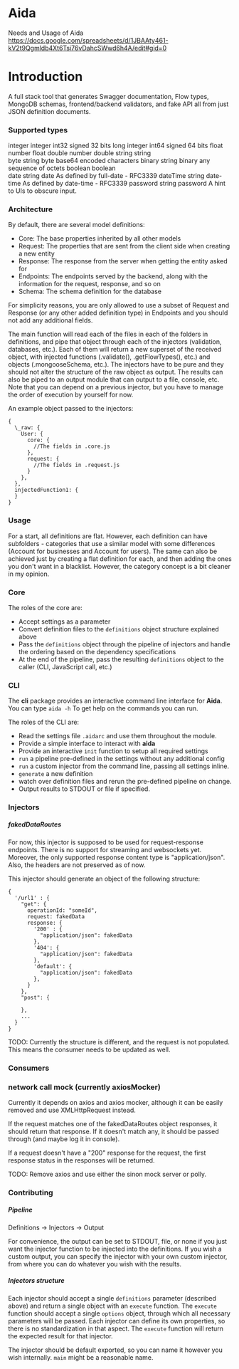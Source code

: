 # Aida

Needs and Usage of Aida
https://docs.google.com/spreadsheets/d/1JBAAty461-kV2t9Qgmldb4Xt6Tsi76vDahcSWwd6h4A/edit#gid=0

# Introduction

A full stack tool that generates Swagger documentation, Flow types, MongoDB schemas, frontend/backend validators, and fake API all from just JSON definition documents.

### Supported types
integer	integer	int32	signed 32 bits
long	integer	int64	signed 64 bits
float	number	float
double	number	double
string	string		
byte	string	byte	base64 encoded characters
binary	string	binary	any sequence of octets
boolean	boolean		
date	string	date	As defined by full-date - RFC3339
dateTime	string	date-time	As defined by date-time - RFC3339
password	string	password	A hint to UIs to obscure input.


### Architecture

By default, there are several model definitions:
- Core: The base properties inherited by all other models
- Request: The properties that are sent from the client side when creating a new entity
- Response: The response from the server when getting the entity asked for
- Endpoints: The endpoints served by the backend, along with the information for the request, response, and so on
- Schema: The schema definition for the database

For simplicity reasons, you are only allowed to use a subset of Request and Response (or any other added definition type) in Endpoints and you should not add any additional fields.

The main function will read each of the files in each of the folders in definitions, and pipe that object through each of the injectors (validation, databases, etc.). Each of them will return a new superset of the received object, with injected functions (.validate(), .getFlowTypes(), etc.) and objects (.mongooseSchema, etc.). The injectors have to be pure and they should not alter the structure of the raw object as output. The results can also be piped to an output module that can output to a file, console, etc. Note that you can depend on a previous injector, but you have to manage the order of execution by yourself for now.

An example object passed to the injectors:
```
{
  \_raw: {
    User: {
      core: {
        //The fields in .core.js
      },
      request: {
        //The fields in .request.js
      }
    },
  },
  injectedFunction1: {
  }
}
```

### Usage

For a start, all definitions are flat. However, each definition can have subfolders - categories that use a similar model with some differences (Account for businesses and Account for users). The same can also be achieved just by creating a flat definition for each, and then adding the ones you don't want in a blacklist. However, the category concept is a bit cleaner in my opinion.



### Core

The roles of the core are:
- Accept settings as a parameter
- Convert definition files to the `definitions` object structure explained above
- Pass the `definitions` object through the pipeline of injectors and handle the ordering based on the dependency specifications
- At the end of the pipeline, pass the resulting `definitions` object to the caller (CLI, JavaScript call, etc.)


### CLI

The **cli** package provides an interactive command line interface for **Aida**. You can type `aida -h` To get help on the commands you can run.

The roles of the CLI are:
- Read the settings file `.aidarc` and use them throughout the module.
- Provide a simple interface to interact with **aida**
- Provide an interactive `init` function to setup all required settings
- `run` a pipeline pre-defined in the settings without any additional config
- `run` a custom injector from the command line, passing all settings inline.
- `generate` a new definition
- watch over definition files and rerun the pre-defined pipeline on change.
- Output results to STDOUT or file if specified.

### Injectors

##### fakedDataRoutes

For now, this injector is supposed to be used for request-response endpoints. There is no support for streaming and websockets yet. Moreover, the only supported response content type is "application/json". Also, the headers are not preserved as of now.

This injector should generate an object of the following structure:

```
{
  '/url1' : {
    "get": {
      operationId: "someId",
      request: fakedData
      response: {
        '200' : {
          "application/json": fakedData
        },
        '404': {
          "application/json": fakedData
        },
        'default': {
          "application/json": fakedData
        },
      }
    },
    "post": {
    
    },
    ...
  }
}

```

TODO: Currently the structure is different, and the request is not populated. This means the consumer needs to be updated as well.


### Consumers

### network call mock (currently axiosMocker)

Currently it depends on axios and axios mocker, although it can be easily removed and use XMLHttpRequest instead.

If the request matches one of the fakedDataRoutes object responses, it should return that response. If it doesn't match any, it should be passed through (and maybe log it in console).

If a request doesn't have a "200" response for the request, the first response status in the responses will be returned.

TODO: Remove axios and use either the sinon mock server or polly.



### Contributing

##### Pipeline

Definitions -> Injectors -> Output

For convenience, the output can be set to STDOUT, file, or none if you just want the injector function to be injected into the definitions. If you wish a custom output, you can specify the injector with your own custom injector, from where you can do whatever you wish with the results.

##### Injectors structure

Each injector should accept a single `definitions` parameter (described above) and return a single object with an `execute` function. The `execute` function should accept a single `options` object, through which all necessary parameters will be passed. Each injector can define its own properties, so there is no standardization in that aspect. The `execute` function will return the expected result for that injector.

The injector should be default exported, so you can name it however you wish internally. `main` might be a reasonable name.